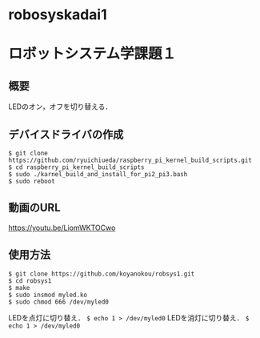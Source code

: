 # robosyskadai1
# ロボットシステム学課題１
## 概要
LEDのオン，オフを切り替える．
## デバイスドライバの作成
```
$ git clone https://github.com/ryuichiueda/raspberry_pi_kernel_build_scripts.git
$ cd raspberry_pi_kernel_build_scripts
$ sudo ./karnel_build_and_install_for_pi2_pi3.bash
$ sudo reboot
```
## 動画のURL
https://youtu.be/LiomWKTOCwo

## 使用方法
```
$ git clone https://github.com/koyanokou/robsys1.git
$ cd robsys1
$ make
$ sudo insmod myled.ko
$ sudo chmod 666 /dev/myled0
```
LEDを点灯に切り替え．
`$ echo 1 > /dev/myled0`
LEDを消灯に切り替え．
`$ echo 1 > /dev/myled0`

